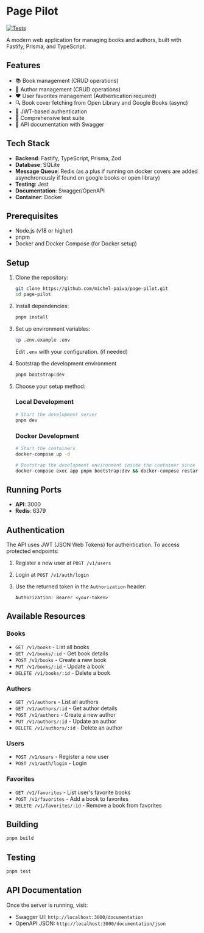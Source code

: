 # Page Pilot

[![Tests](https://github.com/michel-paiva/page-pilot/actions/workflows/test.yml/badge.svg)](https://github.com/michel-paiva/page-pilot/actions/workflows/test.yml)

A modern web application for managing books and authors, built with Fastify, Prisma, and TypeScript.

## Features

- 📚 Book management (CRUD operations)
- 👥 Author management (CRUD operations)
- ❤️ User favorites management (Authentication required)
- 🔍 Book cover fetching from Open Library and Google Books (async)
- 🔐 JWT-based authentication
- 🧪 Comprehensive test suite
- 📝 API documentation with Swagger

## Tech Stack

- **Backend**: Fastify, TypeScript, Prisma, Zod
- **Database**: SQLite
- **Message Queue**: Redis (as a plus if running on docker covers are added asynchronously if found on google books or open library)
- **Testing**: Jest
- **Documentation**: Swagger/OpenAPI
- **Container**: Docker

## Prerequisites

- Node.js (v18 or higher)
- pnpm
- Docker and Docker Compose (for Docker setup)

## Setup

1. Clone the repository:

   ```bash
   git clone https://github.com/michel-paiva/page-pilot.git
   cd page-pilot
   ```

2. Install dependencies:

   ```bash
   pnpm install
   ```

3. Set up environment variables:

   ```bash
   cp .env.example .env
   ```

   Edit `.env` with your configuration. (if needed)

4. Bootstrap the development environment

   ```bash
   pnpm bootstrap:dev
   ```

5. Choose your setup method:

   ### Local Development

   ```bash
   # Start the development server
   pnpm dev
   ```

   ### Docker Development

   ```bash
   # Start the containers
   docker-compose up -d
   
   # Bootstrap the development environment inside the container since the host machine OS might differ from docker
   docker-compose exec app pnpm bootstrap:dev && docker-compose restart app
   ```

## Running Ports

- **API**: 3000
- **Redis**: 6379

## Authentication

The API uses JWT (JSON Web Tokens) for authentication. To access protected endpoints:

1. Register a new user at `POST /v1/users`
2. Login at `POST /v1/auth/login`
3. Use the returned token in the `Authorization` header:

   ```text
   Authorization: Bearer <your-token>
   ```

## Available Resources

### Books

- `GET /v1/books` - List all books
- `GET /v1/books/:id` - Get book details
- `POST /v1/books` - Create a new book
- `PUT /v1/books/:id` - Update a book
- `DELETE /v1/books/:id` - Delete a book

### Authors

- `GET /v1/authors` - List all authors
- `GET /v1/authors/:id` - Get author details
- `POST /v1/authors` - Create a new author
- `PUT /v1/authors/:id` - Update an author
- `DELETE /v1/authors/:id` - Delete an author

### Users

- `POST /v1/users` - Register a new user
- `POST /v1/auth/login` - Login

### Favorites

- `GET /v1/favorites` - List user's favorite books
- `POST /v1/favorites` - Add a book to favorites
- `DELETE /v1/favorites/:id` - Remove a book from favorites

## Building

```bash
pnpm build
```

## Testing

```bash
pnpm test
```

## API Documentation

Once the server is running, visit:

- Swagger UI: `http://localhost:3000/documentation`
- OpenAPI JSON: `http://localhost:3000/documentation/json`
